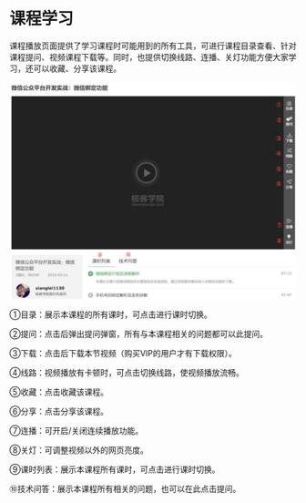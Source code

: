 # 课程学习

课程播放页面提供了学习课程时可能用到的所有工具，可进行课程目录查看、针对课程提问、视频课程下载等。同时，也提供切换线路、连播、关灯功能方便大家学习，还可以收藏、分享该课程。

<img src="/images/course_learn_01.png">


①目录：展示本课程的所有课时，可点击进行课时切换。

②提问：点击后弹出提问弹窗，所有与本课程相关的问题都可以此提问。

③下载：点击后下载本节视频（购买VIP的用户才有下载权限）。

④线路：视频播放有卡顿时，可点击切换线路，使视频播放流畅。

⑤收藏：点击收藏该课程。

⑥分享：点击分享该课程。

⑦连播：可开启/关闭连续播放功能。

⑧关灯：可调整视频以外的网页亮度。

⑨课时列表：展示本课程所有课时，可点击进行课时切换。

⑩技术问答：展示本课程所有相关的问题，也可以在此点击提问。
